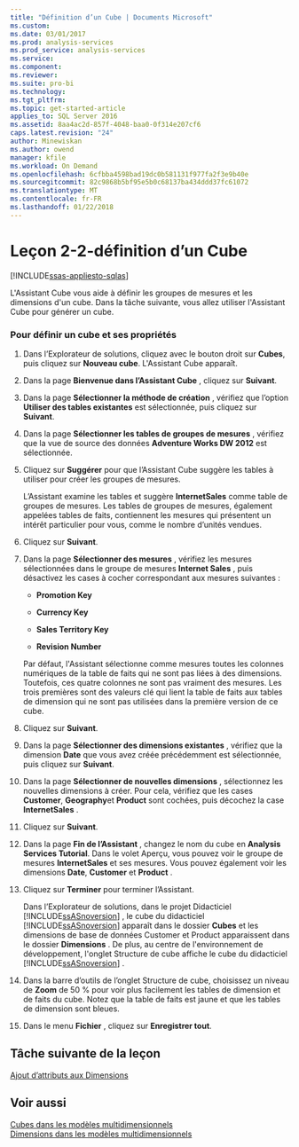 ```yaml
---
title: "Définition d’un Cube | Documents Microsoft"
ms.custom: 
ms.date: 03/01/2017
ms.prod: analysis-services
ms.prod_service: analysis-services
ms.service: 
ms.component: 
ms.reviewer: 
ms.suite: pro-bi
ms.technology: 
ms.tgt_pltfrm: 
ms.topic: get-started-article
applies_to: SQL Server 2016
ms.assetid: 8aa4ac2d-857f-4048-baa0-0f314e207cf6
caps.latest.revision: "24"
author: Minewiskan
ms.author: owend
manager: kfile
ms.workload: On Demand
ms.openlocfilehash: 6cfbba4598bad19dc0b581131f977fa2f3e9b40e
ms.sourcegitcommit: 82c9868b5bf95e5b0c68137ba434ddd37fc61072
ms.translationtype: MT
ms.contentlocale: fr-FR
ms.lasthandoff: 01/22/2018
---
```

# <a name="lesson-2-2---defining-a-cube"></a>Leçon 2-2-définition d’un Cube
[!INCLUDE[ssas-appliesto-sqlas](../includes/ssas-appliesto-sqlas.md)]

L'Assistant Cube vous aide à définir les groupes de mesures et les dimensions d'un cube. Dans la tâche suivante, vous allez utiliser l'Assistant Cube pour générer un cube.  
  
### <a name="to-define-a-cube-and-its-properties"></a>Pour définir un cube et ses propriétés  
  
1.  Dans l’Explorateur de solutions, cliquez avec le bouton droit sur **Cubes**, puis cliquez sur **Nouveau cube**. L'Assistant Cube apparaît.  
  
2.  Dans la page **Bienvenue dans l’Assistant Cube** , cliquez sur **Suivant**.  
  
3.  Dans la page **Sélectionner la méthode de création** , vérifiez que l’option **Utiliser des tables existantes** est sélectionnée, puis cliquez sur **Suivant**.  
  
4.  Dans la page **Sélectionner les tables de groupes de mesures** , vérifiez que la vue de source des données **Adventure Works DW 2012** est sélectionnée.  
  
5.  Cliquez sur **Suggérer** pour que l’Assistant Cube suggère les tables à utiliser pour créer les groupes de mesures.  
  
    L’Assistant examine les tables et suggère **InternetSales** comme table de groupes de mesures. Les tables de groupes de mesures, également appelées tables de faits, contiennent les mesures qui présentent un intérêt particulier pour vous, comme le nombre d’unités vendues.  
  
6.  Cliquez sur **Suivant**.  
  
7.  Dans la page **Sélectionner des mesures** , vérifiez les mesures sélectionnées dans le groupe de mesures **Internet Sales** , puis désactivez les cases à cocher correspondant aux mesures suivantes :  
  
    -   **Promotion Key**  
  
    -   **Currency Key**  
  
    -   **Sales Territory Key**  
  
    -   **Revision Number**  
  
    Par défaut, l'Assistant sélectionne comme mesures toutes les colonnes numériques de la table de faits qui ne sont pas liées à des dimensions. Toutefois, ces quatre colonnes ne sont pas vraiment des mesures. Les trois premières sont des valeurs clé qui lient la table de faits aux tables de dimension qui ne sont pas utilisées dans la première version de ce cube.  
  
8.  Cliquez sur **Suivant**.  
  
9. Dans la page **Sélectionner des dimensions existantes** , vérifiez que la dimension **Date** que vous avez créée précédemment est sélectionnée, puis cliquez sur **Suivant**.  
  
10. Dans la page **Sélectionner de nouvelles dimensions** , sélectionnez les nouvelles dimensions à créer. Pour cela, vérifiez que les cases **Customer**, **Geography**et **Product** sont cochées, puis décochez la case **InternetSales** .  
  
11. Cliquez sur **Suivant**.  
  
12. Dans la page **Fin de l’Assistant** , changez le nom du cube en **Analysis Services Tutorial**. Dans le volet Aperçu, vous pouvez voir le groupe de mesures **InternetSales** et ses mesures. Vous pouvez également voir les dimensions **Date**, **Customer** et **Product** .  
  
13. Cliquez sur **Terminer** pour terminer l’Assistant.  
  
    Dans l’Explorateur de solutions, dans le projet Didacticiel [!INCLUDE[ssASnoversion](../includes/ssasnoversion-md.md)] , le cube du didacticiel [!INCLUDE[ssASnoversion](../includes/ssasnoversion-md.md)] apparaît dans le dossier **Cubes** et les dimensions de base de données Customer et Product apparaissent dans le dossier **Dimensions** . De plus, au centre de l'environnement de développement, l'onglet Structure de cube affiche le cube du didacticiel [!INCLUDE[ssASnoversion](../includes/ssasnoversion-md.md)] .  
  
14. Dans la barre d’outils de l’onglet Structure de cube, choisissez un niveau de **Zoom** de 50 % pour voir plus facilement les tables de dimension et de faits du cube. Notez que la table de faits est jaune et que les tables de dimension sont bleues.  
  
15. Dans le menu **Fichier** , cliquez sur **Enregistrer tout**.  
  
## <a name="next-task-in-lesson"></a>Tâche suivante de la leçon  
[Ajout d’attributs aux Dimensions](../analysis-services/lesson-2-3-adding-attributes-to-dimensions.md)  
  
## <a name="see-also"></a>Voir aussi  
[Cubes dans les modèles multidimensionnels](../analysis-services/multidimensional-models/cubes-in-multidimensional-models.md)  
[Dimensions dans les modèles multidimensionnels](../analysis-services/multidimensional-models/dimensions-in-multidimensional-models.md)  
  
  
  
